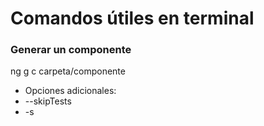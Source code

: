 # Comandos útiles en terminal

### Generar un componente

ng g c carpeta/componente

- Opciones adicionales:
- --skipTests
- -s
